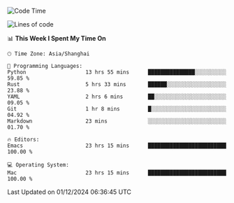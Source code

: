 <!--START_SECTION:waka-->
![Code Time](http://img.shields.io/badge/Code%20Time-2%2C317%20hrs%206%20mins-blue)

![Lines of code](https://img.shields.io/badge/From%20Hello%20World%20I%27ve%20Written-308.1%20thousand%20lines%20of%20code-blue)

📊 **This Week I Spent My Time On** 

```text
🕑︎ Time Zone: Asia/Shanghai

💬 Programming Languages: 
Python                   13 hrs 55 mins      ███████████████░░░░░░░░░░   59.85 % 
Rust                     5 hrs 33 mins       ██████░░░░░░░░░░░░░░░░░░░   23.88 % 
YAML                     2 hrs 6 mins        ██░░░░░░░░░░░░░░░░░░░░░░░   09.05 % 
Git                      1 hr 8 mins         █░░░░░░░░░░░░░░░░░░░░░░░░   04.92 % 
Markdown                 23 mins             ░░░░░░░░░░░░░░░░░░░░░░░░░   01.70 % 

🔥 Editors: 
Emacs                    23 hrs 15 mins      █████████████████████████   100.00 % 

💻 Operating System: 
Mac                      23 hrs 15 mins      █████████████████████████   100.00 % 
```


 Last Updated on 01/12/2024 06:36:45 UTC
<!--END_SECTION:waka-->

